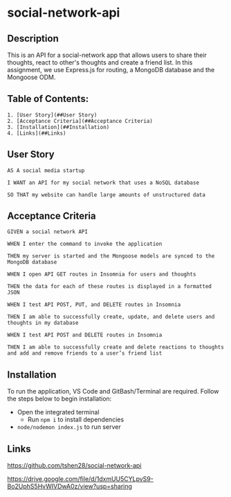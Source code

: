 # social-network-api

## Description
This is an API for a social-network app that allows users to share their thoughts, react to other's thoughts and create a friend list. In this assignment, we use Express.js for routing, a MongoDB database and the Mongoose ODM.

## Table of Contents:
    1. [User Story](##User Story) 
    2. [Acceptance Criteria](##Acceptance Criteria)  
    3. [Installation](##Installation)
    4. [Links](##Links)

## User Story
`AS A social media startup`

`I WANT an API for my social network that uses a NoSQL database`

`SO THAT my website can handle large amounts of unstructured data`

## Acceptance Criteria
`GIVEN a social network API`

`WHEN I enter the command to invoke the application`

`THEN my server is started and the Mongoose models are synced to the MongoDB database`

`WHEN I open API GET routes in Insomnia for users and thoughts`

`THEN the data for each of these routes is displayed in a formatted JSON`

`WHEN I test API POST, PUT, and DELETE routes in Insomnia`

`THEN I am able to successfully create, update, and delete users and thoughts in my database`

`WHEN I test API POST and DELETE routes in Insomnia`

`THEN I am able to successfully create and delete reactions to thoughts and add and remove friends to a user’s friend list`

## Installation
To run the application, VS Code and GitBash/Terminal are required. Follow the steps below to begin installation:

- Open the integrated terminal
    - Run `npm i` to install dependencies
- `node/nodemon index.js` to run server

## Links
https://github.com/tshen28/social-network-api

https://drive.google.com/file/d/1dxmUU5CYLpvS9-Bo2UphS5HvWIVDwA0z/view?usp=sharing


